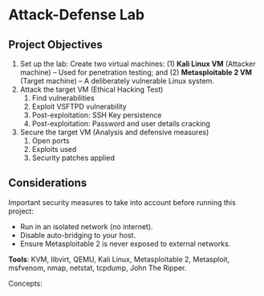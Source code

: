 # Attack-Defense Lab

## Project Objectives

1. Set up the lab: Create two virtual machines: (1) **Kali Linux VM** (Attacker machine) – Used for penetration testing; and (2) **Metasploitable 2 VM** (Target machine) – A deliberately vulnerable Linux system.
2. Attack the target VM (Ethical Hacking Test)
	1. Find vulnerabilities
	2. Exploit VSFTPD vulnerability
	3. Post-exploitation: SSH Key persistence
	4. Post-exploitation: Password and user details cracking
3. Secure the target VM (Analysis and defensive measures)
	1. Open ports
	2. Exploits used
	3. Security patches applied

## Considerations

Important security measures to take into account before running this project:
- Run in an isolated network (no internet).
- Disable auto-bridging to your host.
- Ensure Metasploitable 2 is never exposed to external networks.



**Tools**: KVM, libvirt, QEMU, Kali Linux, Metasploitable 2, Metasploit, msfvenom, nmap, netstat, tcpdump, John The Ripper.

Concepts: 